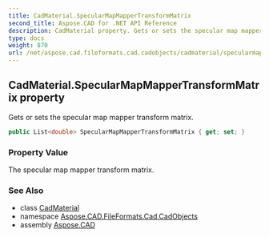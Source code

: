 ```yaml
---
title: CadMaterial.SpecularMapMapperTransformMatrix
second_title: Aspose.CAD for .NET API Reference
description: CadMaterial property. Gets or sets the specular map mapper transform matrix
type: docs
weight: 870
url: /net/aspose.cad.fileformats.cad.cadobjects/cadmaterial/specularmapmappertransformmatrix/
---
```

## CadMaterial.SpecularMapMapperTransformMatrix property

Gets or sets the specular map mapper transform matrix.

```csharp
public List<double> SpecularMapMapperTransformMatrix { get; set; }
```

### Property Value

The specular map mapper transform matrix.

### See Also

* class [CadMaterial](../)
* namespace [Aspose.CAD.FileFormats.Cad.CadObjects](../../cadmaterial/)
* assembly [Aspose.CAD](../../../)


